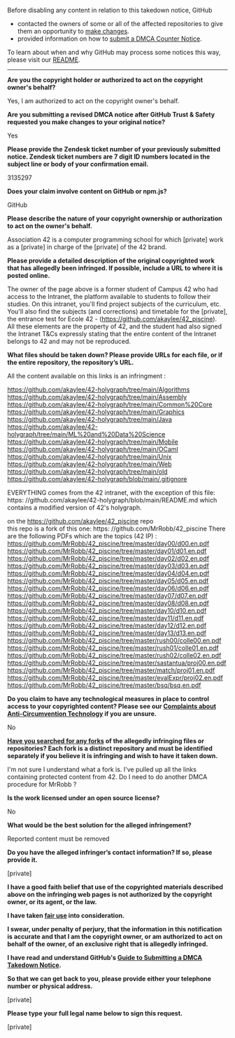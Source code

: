 Before disabling any content in relation to this takedown notice, GitHub
- contacted the owners of some or all of the affected repositories to give them an opportunity to [make changes](https://docs.github.com/en/github/site-policy/dmca-takedown-policy#a-how-does-this-actually-work).
- provided information on how to [submit a DMCA Counter Notice](https://docs.github.com/en/articles/guide-to-submitting-a-dmca-counter-notice).

To learn about when and why GitHub may process some notices this way, please visit our [README](https://github.com/github/dmca/blob/master/README.md#anatomy-of-a-takedown-notice).

---

**Are you the copyright holder or authorized to act on the copyright owner's behalf?**  
  
Yes, I am authorized to act on the copyright owner's behalf.  
  
**Are you submitting a revised DMCA notice after GitHub Trust & Safety requested you make changes to your original notice?**  
  
Yes  
  
**Please provide the Zendesk ticket number of your previously submitted notice. Zendesk ticket numbers are 7 digit ID numbers located in the subject line or body of your confirmation email.**  
  
3135297  
  
**Does your claim involve content on GitHub or npm.js?**  
  
GitHub  
  
**Please describe the nature of your copyright ownership or authorization to act on the owner's behalf.**  
  
Association 42 is a computer programming school for which [private] work as a [private] in charge of the [private] of the 42 brand.  
  
**Please provide a detailed description of the original copyrighted work that has allegedly been infringed. If possible, include a URL to where it is posted online.**  
  
The owner of the page above is a former student of Campus 42 who had access to the Intranet, the platform available to students to follow their studies. On this intranet, you'll find project subjects of the curriculum, etc.  
You'll also find the subjects (and corrections) and timetable for the [private], the entrance test for Ecole 42 - (https://github.com/akaylee/42_piscine).  
All these elements are the property of 42, and the student had also signed the Intranet T&Cs expressly stating that the entire content of the Intranet belongs to 42 and may not be reproduced.  
  
**What files should be taken down? Please provide URLs for each file, or if the entire repository, the repository’s URL.**  
  
All the content available on this links is an infringment :  
  
https://github.com/akaylee/42-holygraph/tree/main/Algorithms  
https://github.com/akaylee/42-holygraph/tree/main/Assembly  
https://github.com/akaylee/42-holygraph/tree/main/Common%20Core  
https://github.com/akaylee/42-holygraph/tree/main/Graphics  
https://github.com/akaylee/42-holygraph/tree/main/Java  
https://github.com/akaylee/42-holygraph/tree/main/ML%20and%20Data%20Science  
https://github.com/akaylee/42-holygraph/tree/main/Mobile  
https://github.com/akaylee/42-holygraph/tree/main/OCaml  
https://github.com/akaylee/42-holygraph/tree/main/Unix  
https://github.com/akaylee/42-holygraph/tree/main/Web  
https://github.com/akaylee/42-holygraph/tree/main/old  
https://github.com/akaylee/42-holygraph/blob/main/.gitignore  
  
EVERYTHING comes from the 42 intranet, with the exception of this file: https: //github.com/akaylee/42-holygraph/blob/main/README.md
which contains a modified version of 42's holygraph.  
  
on the https://github.com/akaylee/42_piscine repo  
this repo is a fork of this one: https: //github.com/MrRobb/42_piscine
There are the following PDFs which are the topics (42 IP) :  
https://github.com/MrRobb/42_piscine/tree/master/day00/d00.en.pdf  
https://github.com/MrRobb/42_piscine/tree/master/day01/d01.en.pdf  
https://github.com/MrRobb/42_piscine/tree/master/day02/d02.en.pdf  
https://github.com/MrRobb/42_piscine/tree/master/day03/d03.en.pdf  
https://github.com/MrRobb/42_piscine/tree/master/day04/d04.en.pdf  
https://github.com/MrRobb/42_piscine/tree/master/day05/d05.en.pdf  
https://github.com/MrRobb/42_piscine/tree/master/day06/d06.en.pdf  
https://github.com/MrRobb/42_piscine/tree/master/day07/d07.en.pdf  
https://github.com/MrRobb/42_piscine/tree/master/day08/d08.en.pdf  
https://github.com/MrRobb/42_piscine/tree/master/day10/d10.en.pdf  
https://github.com/MrRobb/42_piscine/tree/master/day11/d11.en.pdf  
https://github.com/MrRobb/42_piscine/tree/master/day12/d12.en.pdf  
https://github.com/MrRobb/42_piscine/tree/master/day13/d13.en.pdf  
https://github.com/MrRobb/42_piscine/tree/master/rush00/colle00.en.pdf  
https://github.com/MrRobb/42_piscine/tree/master/rush01/colle01.en.pdf  
https://github.com/MrRobb/42_piscine/tree/master/rush02/colle02.en.pdf  
https://github.com/MrRobb/42_piscine/tree/master/sastantua/proj00.en.pdf  
https://github.com/MrRobb/42_piscine/tree/master/match/proj01.en.pdf  
https://github.com/MrRobb/42_piscine/tree/master/evalExpr/proj02.en.pdf  
https://github.com/MrRobb/42_piscine/tree/master/bsq/bsq.en.pdf  
  
**Do you claim to have any technological measures in place to control access to your copyrighted content? Please see our <a href="https://docs.github.com/articles/guide-to-submitting-a-dmca-takedown-notice#complaints-about-anti-circumvention-technology">Complaints about Anti-Circumvention Technology</a> if you are unsure.**  
  
No  
  
**<a href="https://docs.github.com/articles/dmca-takedown-policy#b-what-about-forks-or-whats-a-fork">Have you searched for any forks</a> of the allegedly infringing files or repositories? Each fork is a distinct repository and must be identified separately if you believe it is infringing and wish to have it taken down.**  
  
I'm not sure I understand what a fork is. I've pulled up all the links containing protected content from 42. Do I need to do another DMCA procedure for MrRobb ?  
  
**Is the work licensed under an open source license?**  
  
No  
  
**What would be the best solution for the alleged infringement?**  
  
Reported content must be removed  
  
**Do you have the alleged infringer’s contact information? If so, please provide it.**  
  
[private]
  
**I have a good faith belief that use of the copyrighted materials described above on the infringing web pages is not authorized by the copyright owner, or its agent, or the law.**  
  
**I have taken <a href="https://www.lumendatabase.org/topics/22">fair use</a> into consideration.**  
  
**I swear, under penalty of perjury, that the information in this notification is accurate and that I am the copyright owner, or am authorized to act on behalf of the owner, of an exclusive right that is allegedly infringed.**  
  
**I have read and understand GitHub's <a href="https://docs.github.com/articles/guide-to-submitting-a-dmca-takedown-notice/">Guide to Submitting a DMCA Takedown Notice</a>.**  
  
**So that we can get back to you, please provide either your telephone number or physical address.**  
  
[private]
  
**Please type your full legal name below to sign this request.**  
  
[private]
